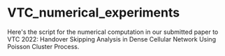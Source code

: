 # VTC_numerical_experiments
Here's the script for the numerical computation in our submitted paper to VTC 2022: Handover Skipping Analysis in Dense Cellular Network Using Poisson Cluster Process.
